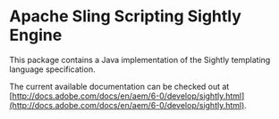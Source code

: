 Apache Sling Scripting Sightly Engine
====

This package contains a Java implementation of the Sightly templating language specification.

The current available documentation can be checked out at [http://docs.adobe.com/docs/en/aem/6-0/develop/sightly.html](http://docs.adobe.com/docs/en/aem/6-0/develop/sightly.html).
